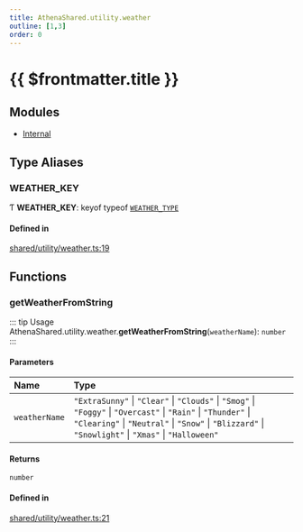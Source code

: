 ```yaml
---
title: AthenaShared.utility.weather
outline: [1,3]
order: 0
---
```


# {{ $frontmatter.title }}


## Modules

- [Internal](shared_utility_weather_Internal.md)

## Type Aliases

### WEATHER\_KEY

Ƭ **WEATHER\_KEY**: keyof typeof [`WEATHER_TYPE`](shared_utility_weather_Internal.md#WEATHER_TYPE)

#### Defined in

[shared/utility/weather.ts:19](https://github.com/Stuyk/altv-athena/blob/01dffad/src/core/shared/utility/weather.ts#L19)

## Functions

### getWeatherFromString

::: tip Usage
AthenaShared.utility.weather.**getWeatherFromString**(`weatherName`): `number`
:::

#### Parameters

| Name | Type |
| :------ | :------ |
| `weatherName` | ``"ExtraSunny"`` \| ``"Clear"`` \| ``"Clouds"`` \| ``"Smog"`` \| ``"Foggy"`` \| ``"Overcast"`` \| ``"Rain"`` \| ``"Thunder"`` \| ``"Clearing"`` \| ``"Neutral"`` \| ``"Snow"`` \| ``"Blizzard"`` \| ``"Snowlight"`` \| ``"Xmas"`` \| ``"Halloween"`` |

#### Returns

`number`

#### Defined in

[shared/utility/weather.ts:21](https://github.com/Stuyk/altv-athena/blob/01dffad/src/core/shared/utility/weather.ts#L21)
